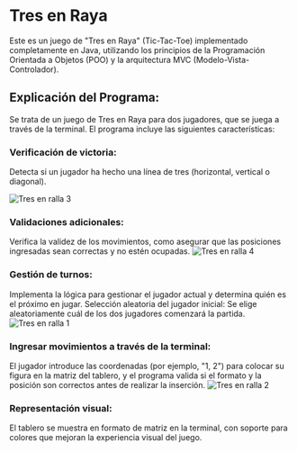 ﻿# Tres en Raya

Este es un juego de "Tres en Raya" (Tic-Tac-Toe) implementado completamente en Java, utilizando los principios de la Programación Orientada a Objetos (POO) y la arquitectura MVC (Modelo-Vista-Controlador).

## Explicación del Programa:

Se trata de un juego de Tres en Raya para dos jugadores, que se juega a través de la terminal. El programa incluye las siguientes características:


### Verificación de victoria: 

Detecta si un jugador ha hecho una línea de tres (horizontal, vertical o diagonal).

![Tres en ralla 3](https://github.com/user-attachments/assets/396b76b0-baa3-4b0e-bc1a-585899d53de3)

### Validaciones adicionales: 

Verifica la validez de los movimientos, como asegurar que las posiciones ingresadas sean correctas y no estén ocupadas.
![Tres en ralla 4](https://github.com/user-attachments/assets/3f42314c-0957-455c-a7ac-ceab94d25c53)

### Gestión de turnos: 

Implementa la lógica para gestionar el jugador actual y determina quién es el próximo en jugar.
Selección aleatoria del jugador inicial: Se elige aleatoriamente cuál de los dos jugadores comenzará la partida.
![Tres en ralla 1](https://github.com/user-attachments/assets/56890a7c-578f-4099-993b-b8d4df7121c2)

### Ingresar movimientos a través de la terminal: 

El jugador introduce las coordenadas (por ejemplo, "1, 2") para colocar su figura en la matriz del tablero, y el programa valida si el formato y la posición son correctos antes de realizar la inserción.
![Tres en ralla 2](https://github.com/user-attachments/assets/a9f7d596-ac07-42ed-ae8a-d2ef68d56077)

### Representación visual: 

El tablero se muestra en formato de matriz en la terminal, con soporte para colores que mejoran la experiencia visual del juego.
